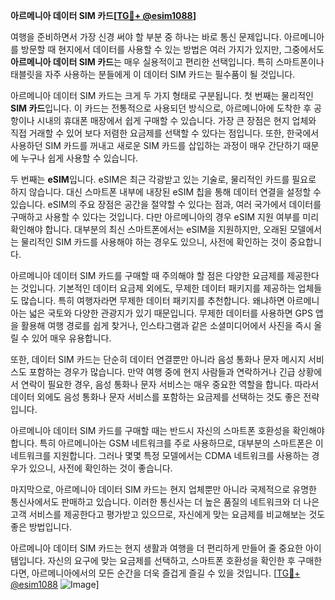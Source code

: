 **아르메니아 데이터 SIM 카드[[TG💪+ @esim1088](https://t.me/s/esim1088)]**

여행을 준비하면서 가장 신경 써야 할 부분 중 하나는 바로 통신 문제입니다. 아르메니아를 방문할 때 현지에서 데이터를 사용할 수 있는 방법은 여러 가지가 있지만, 그중에서도 **아르메니아 데이터 SIM 카드**는 매우 실용적이고 편리한 선택입니다. 특히 스마트폰이나 태블릿을 자주 사용하는 분들에게 이 데이터 SIM 카드는 필수품이 될 것입니다.

아르메니아 데이터 SIM 카드는 크게 두 가지 형태로 구분됩니다. 첫 번째는 물리적인 **SIM 카드**입니다. 이 카드는 전통적으로 사용되던 방식으로, 아르메니아에 도착한 후 공항이나 시내의 휴대폰 매장에서 쉽게 구매할 수 있습니다. 가장 큰 장점은 현지 업체와 직접 거래할 수 있어 보다 저렴한 요금제를 선택할 수 있다는 점입니다. 또한, 한국에서 사용하던 SIM 카드를 꺼내고 새로운 SIM 카드를 삽입하는 과정이 매우 간단하기 때문에 누구나 쉽게 사용할 수 있습니다.

두 번째는 **eSIM**입니다. eSIM은 최근 각광받고 있는 기술로, 물리적인 카드를 필요로 하지 않습니다. 대신 스마트폰 내부에 내장된 eSIM 칩을 통해 데이터 연결을 설정할 수 있습니다. eSIM의 주요 장점은 공간을 절약할 수 있다는 점과, 여러 국가에서 데이터를 구매하고 사용할 수 있다는 것입니다. 다만 아르메니아의 경우 eSIM 지원 여부를 미리 확인해야 합니다. 대부분의 최신 스마트폰에서는 eSIM을 지원하지만, 오래된 모델에서는 물리적인 SIM 카드를 사용해야 하는 경우도 있으니, 사전에 확인하는 것이 중요합니다.

아르메니아 데이터 SIM 카드를 구매할 때 주의해야 할 점은 다양한 요금제를 제공한다는 것입니다. 기본적인 데이터 요금제 외에도, 무제한 데이터 패키지를 제공하는 업체들도 많습니다. 특히 여행자라면 무제한 데이터 패키지를 추천합니다. 왜냐하면 아르메니아는 넓은 국토와 다양한 관광지가 있기 때문입니다. 무제한 데이터를 사용하면 GPS 앱을 활용해 여행 경로를 쉽게 찾거나, 인스타그램과 같은 소셜미디어에서 사진을 즉시 올릴 수 있어 매우 유용합니다.

또한, 데이터 SIM 카드는 단순히 데이터 연결뿐만 아니라 음성 통화나 문자 메시지 서비스도 포함하는 경우가 많습니다. 만약 여행 중에 현지 사람들과 연락하거나 긴급 상황에서 연락이 필요한 경우, 음성 통화나 문자 서비스는 매우 중요한 역할을 합니다. 따라서 데이터 외에도 음성 통화나 문자 서비스를 포함하는 요금제를 선택하는 것도 좋은 전략입니다.

아르메니아 데이터 SIM 카드를 구매할 때는 반드시 자신의 스마트폰 호환성을 확인해야 합니다. 특히 아르메니아는 GSM 네트워크를 주로 사용하므로, 대부분의 스마트폰은 이 네트워크를 지원합니다. 그러나 몇몇 특정 모델에서는 CDMA 네트워크를 사용하는 경우가 있으니, 사전에 확인하는 것이 좋습니다.

마지막으로, 아르메니아 데이터 SIM 카드는 현지 업체뿐만 아니라 국제적으로 유명한 통신사에서도 판매하고 있습니다. 이러한 통신사는 더 높은 품질의 네트워크와 더 나은 고객 서비스를 제공한다고 평가받고 있으므로, 자신에게 맞는 요금제를 비교해보는 것도 좋은 방법입니다.

아르메니아 데이터 SIM 카드는 현지 생활과 여행을 더 편리하게 만들어 줄 중요한 아이템입니다. 자신의 요구에 맞는 요금제를 선택하고, 스마트폰 호환성을 확인한 후 구매한다면, 아르메니아에서의 모든 순간을 더욱 즐겁게 즐길 수 있을 것입니다. [[TG💪+ @esim1088](https://t.me/s/esim1088) ![Image](https://i.postimg.cc/Y0z9fWf4/image.png)]